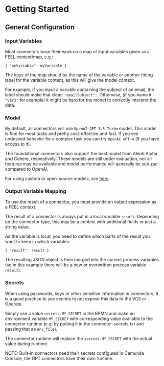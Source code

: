 # Getting Started
## General Configuration

### Input Variables

Most connectors base their work on a map of input variables given as a FEEL context/map, e.g.:
```
{ "myVariable": myVariable }
```
The keys of the map should be the name of the variable or another fitting label for the variable content, as this will give the model context.

For example, if you input a variable containing the subject of an email, the label should make that clear: `"emailSubject":`. Otherwise, (if you name it `"var3"` for example) it might be hard for the model to correctly interpret the data.

### Model

By default, all connectors will use `OpenAI GPT-3.5 Turbo` model. This model is fine for most tasks and pretty cost-effective and fast.
If you see undesired behavior for a complex task you can try `OpenAI GPT-4` (if you have access to it).

The foundational connectors also support the best model from Aleph Alpha and Cohere, respectively. These models are still under evaluation, not all features may be available and model performance will generally be sub-par compared to OpenAI. 

For using custom or open-source models, see [here](custom-models.md).

### Output Variable Mapping

To use the result of a connector, you must provide an output expression as a FEEL context. 

The result of a connector is always put in a local variable `result`. Depending on the connector type, this may be a context with additional fields or just a string value.

As the variable is local, you need to define which parts of the result you want to keep in which variables:
```
{ "result": result }
```

The resulting JSON object is then *merged* into the current process variables (so in this example there will be a new or overwritten process variable `result`).

### Secrets

When using passwords, keys or other sensitive information in connectors, it is a good practice to use secrets to not expose this data to the VCS or Operate.

Simply use a value `secrets.MY_SECRET` in the BPMN and make an environment variable `MY_SECRET` with corresponding value available to the connector runtime (e.g. by putting it in the connector-secrets.txt and passing that as `env_file`).

The connector runtime will replace the `secrets.MY_SECRET` with the actual value during runtime.

NOTE: Built-in connectors need their secrets configured in Camunda Console, the GPT connectors have their own runtime.